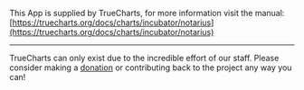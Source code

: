 

This App is supplied by TrueCharts, for more information visit the manual: [https://truecharts.org/docs/charts/incubator/notarius](https://truecharts.org/docs/charts/incubator/notarius)

---

TrueCharts can only exist due to the incredible effort of our staff.
Please consider making a [donation](https://truecharts.org/docs/about/sponsor) or contributing back to the project any way you can!
